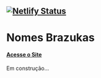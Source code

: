 [![Netlify Status](https://api.netlify.com/api/v1/badges/868ae1db-1756-40c5-8938-6c7bdf4b0af0/deploy-status)](https://app.netlify.com/sites/nomebrazuka/deploys)
-----
# Nomes Brazukas

#### <a href="https://nomebrazuka.netlify.app/" target="_blank"> Acesse o Site </a>

Em construção...
